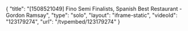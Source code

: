{
    "title": "[1508521049] Fino Semi Finalists, Spanish Best Restaurant - Gordon Ramsay",
    "type": "solo",
    "layout": "iframe-static",
    "videoId": "123179274",
    "url": "\/tvpembed\/123179274"
}